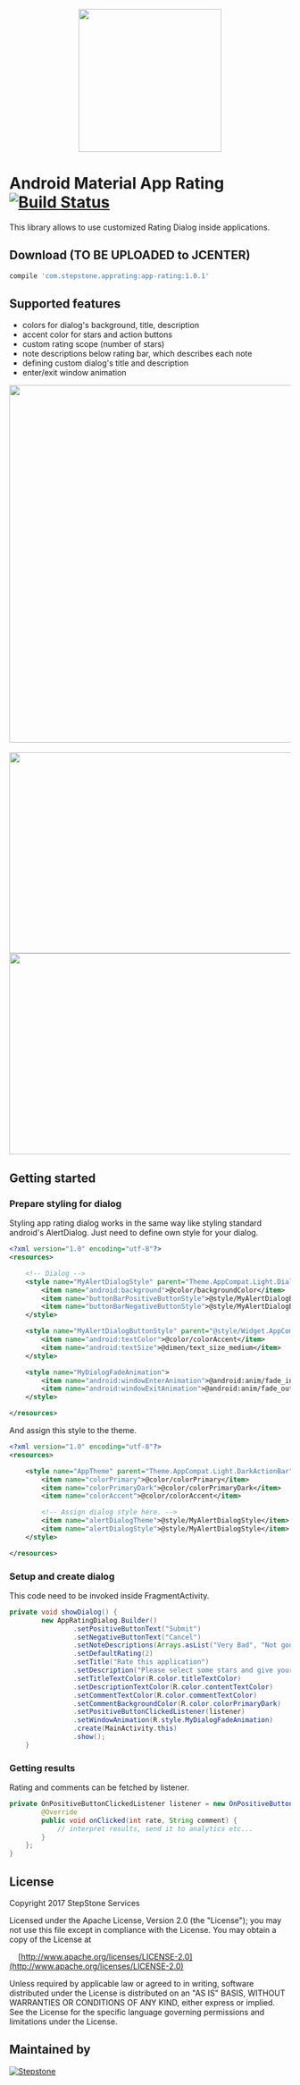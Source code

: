 <p align="center">
  <img src ="./graphics/logo.png" width="256" height="256"/>
</p>

# Android Material App Rating [![Build Status](https://travis-ci.org/stepstone-tech/android-material-app-rating.svg?branch=master)](https://travis-ci.org/stepstone-tech/android-material-app-rating)

This library allows to use customized Rating Dialog inside applications.

## Download (TO BE UPLOADED to JCENTER)
```groovy
compile 'com.stepstone.apprating:app-rating:1.0.1'
```

## Supported features
  - colors for dialog's background, title, description
  - accent color for stars and action buttons
  - custom rating scope (number of stars)
  - note descriptions below rating bar, which describes each note
  - defining custom dialog's title and description
  - enter/exit window animation

<img src ="./graphics/sample.png" width="640" height="640"/>&nbsp;&nbsp;
<img src ="./gifs/firstDialog.gif" width="640" height="360"/>
<img src ="./gifs/secondDialog.gif" width="640" height="360"/>

## Getting started

### Prepare styling for dialog

Styling app rating dialog works in the same way like styling standard android's AlertDialog.
Just need to define own style for your dialog.
```xml
<?xml version="1.0" encoding="utf-8"?>
<resources>

    <!-- Dialog -->
    <style name="MyAlertDialogStyle" parent="Theme.AppCompat.Light.Dialog.Alert">
        <item name="android:background">@color/backgroundColor</item>
        <item name="buttonBarPositiveButtonStyle">@style/MyAlertDialogButtonStyle</item>
        <item name="buttonBarNegativeButtonStyle">@style/MyAlertDialogButtonStyle</item>
    </style>

    <style name="MyAlertDialogButtonStyle" parent="@style/Widget.AppCompat.Button.ButtonBar.AlertDialog">
        <item name="android:textColor">@color/colorAccent</item>
        <item name="android:textSize">@dimen/text_size_medium</item>
    </style>

    <style name="MyDialogFadeAnimation">
        <item name="android:windowEnterAnimation">@android:anim/fade_in</item>
        <item name="android:windowExitAnimation">@android:anim/fade_out</item>
    </style>

</resources>
```

And assign this style to the theme.
```xml
<?xml version="1.0" encoding="utf-8"?>
<resources>

    <style name="AppTheme" parent="Theme.AppCompat.Light.DarkActionBar">
        <item name="colorPrimary">@color/colorPrimary</item>
        <item name="colorPrimaryDark">@color/colorPrimaryDark</item>
        <item name="colorAccent">@color/colorAccent</item>

        <!-- Assign dialog style here. -->
        <item name="alertDialogTheme">@style/MyAlertDialogStyle</item>
        <item name="alertDialogStyle">@style/MyAlertDialogStyle</item>
    </style>

</resources>
```

### Setup and create dialog

This code need to be invoked inside FragmentActivity.

```java
private void showDialog() {
        new AppRatingDialog.Builder()
                .setPositiveButtonText("Submit")
                .setNegativeButtonText("Cancel")
                .setNoteDescriptions(Arrays.asList("Very Bad", "Not good", "Quite ok", "Very Good", "Excellent !!!"))
                .setDefaultRating(2)
                .setTitle("Rate this application")
                .setDescription("Please select some stars and give your feedback")
                .setTitleTextColor(R.color.titleTextColor)
                .setDescriptionTextColor(R.color.contentTextColor)
                .setCommentTextColor(R.color.commentTextColor)
                .setCommentBackgroundColor(R.color.colorPrimaryDark)
                .setPositiveButtonClickedListener(listener)
                .setWindowAnimation(R.style.MyDialogFadeAnimation)
                .create(MainActivity.this)
                .show();
    }
```

### Getting results

Rating and comments can be fetched by listener.

```java
private OnPositiveButtonClickedListener listener = new OnPositiveButtonClickedListener() {
        @Override
        public void onClicked(int rate, String comment) {
            // interpret results, send it to analytics etc...
        }
    };
}
```

## License
Copyright 2017 StepStone Services

Licensed under the Apache License, Version 2.0 (the "License");
you may not use this file except in compliance with the License.
You may obtain a copy of the License at

&nbsp;&nbsp;&nbsp;&nbsp;[http://www.apache.org/licenses/LICENSE-2.0](http://www.apache.org/licenses/LICENSE-2.0)

Unless required by applicable law or agreed to in writing, software
distributed under the License is distributed on an "AS IS" BASIS,
WITHOUT WARRANTIES OR CONDITIONS OF ANY KIND, either express or implied.
See the License for the specific language governing permissions and
limitations under the License.

## Maintained by
<a href="http://www.stepstone.com"><img src ="./graphics/stepstone-logo.png" alt="Stepstone" /></a>